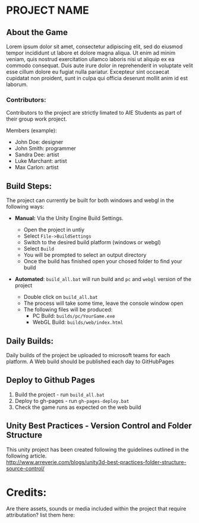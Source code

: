 # PROJECT NAME

## About the Game
Lorem ipsum dolor sit amet, consectetur adipiscing elit, sed do eiusmod tempor incididunt ut labore et dolore magna aliqua. Ut enim ad minim veniam, quis nostrud exercitation ullamco laboris nisi ut aliquip ex ea commodo consequat. Duis aute irure dolor in reprehenderit in voluptate velit esse cillum dolore eu fugiat nulla pariatur. Excepteur sint occaecat cupidatat non proident, sunt in culpa qui officia deserunt mollit anim id est laborum.

### Contributors:
Contributors to the project are strictly limated to AIE Students as part of their group work project.

Members (example):
 - John Doe: designer
 - John Smith: programmer
 - Sandra Dee: artist
 - Luke Marchant: artist
 - Max Carlon: artist


## Build Steps:
The project can currently be built for both windows and webgl in the following ways:

* **Manual:** Via the Unity Engine Build Settings.
  * Open the project in untiy
  * Select `File->BuildSettings`
  * Switch to the desired build platform (windows or webgl)
  * Select `Build`
  * You will be prompted to select an output directory
  * Once the build has finished open your chosed folder to find your build

* **Automated**: `build_all.bat` will run build and `pc` and `webgl` version of the project
  * Double click on `build_all.bat`
  * The process will take some time, leave the console window open
  * The following files will be produced:
    * PC Build: `builds/pc/YourGame.exe` 
    * WebGL Build: `builds/web/index.html`

## Daily Builds:
Daily builds of the project be uploaded to microsoft teams for each platform.
A Web build should be published each day to GitHubPages

## Deploy to Github Pages
1. Build the project - run `build_all.bat`
2. Deploy to gh-pages - run `gh-pages-deploy.bat`
3. Check the game runs as expected on the web build


## Unity Best Practices - Version Control and Folder Structure

This unity project has been created following the guidelines outlined in the following article.<br/>
http://www.arreverie.com/blogs/unity3d-best-practices-folder-structure-source-control/


# Credits:
 Are there assets, sounds or media included within the project that require attributation? list them here: